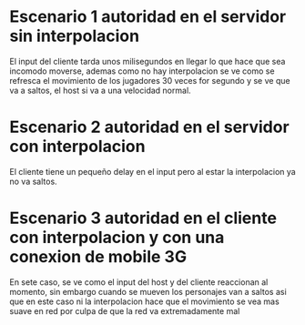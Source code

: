 # Escenario 1 autoridad en el servidor sin interpolacion

El input del cliente tarda unos milisegundos en llegar lo que hace que sea incomodo moverse, ademas como no hay interpolacion se ve como se refresca el movimiento de los jugadores 30 veces for segundo y se ve que va a saltos, el host si va a una velocidad normal.

# Escenario 2 autoridad en el servidor con interpolacion

El cliente tiene un pequeño delay en el input pero al estar la interpolacion ya no va saltos.

# Escenario 3 autoridad en el cliente con interpolacion y con una conexion de mobile 3G

En sete caso, se ve como el input del host y del cliente reaccionan al momento, sin embargo cuando se mueven los personajes van a saltos asi que en este caso ni la interpolacion hace que el movimiento se vea mas suave en red por culpa de que la red va extremadamente mal
